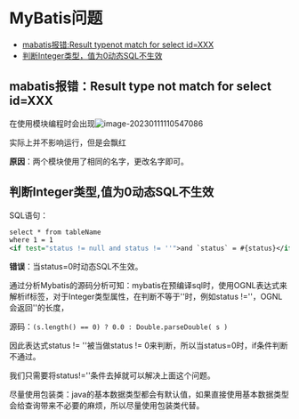 # MyBatis问题

- [mabatis报错:Result typenot match for select id=XXX](#jump1)
- [判断Integer类型，值为0动态SQL不生效](#jump2)

## <span id="jump1">mabatis报错：Result type not match for select id=XXX</span>

在使用模块编程时会出现![image-20230111110547086](https://cdn.jsdelivr.net/gh/letengzz/Two-C@main/img/Java/202303011650479.png)

实际上并不影响运行，但是会飘红 

**原因**：两个模块使用了相同的名字，更改名字即可。

## <span id="jump2">判断Integer类型,值为0动态SQL不生效</span>

SQL语句：

```xml
select * from tableName
where 1 = 1
<if test="status != null and status != ''">and `status` = #{status}</if>
```

**错误**：当status=0时动态SQL不生效。

通过分析Mybatis的源码分析可知：mybatis在预编译sql时，使用OGNL表达式来解析if标签，对于Integer类型属性，在判断不等于''时，例如status !=''，OGNL会返回''的长度，

源码：`(s.length() == 0) ? 0.0 : Double.parseDouble( s )`

因此表达式status != ''被当做status != 0来判断，所以当status=0时，if条件判断不通过。

我们只需要将status!=''条件去掉就可以解决上面这个问题。

尽量使用包装类：java的基本数据类型都会有默认值，如果直接使用基本数据类型会给查询带来不必要的麻烦，所以尽量使用包装类代替。
